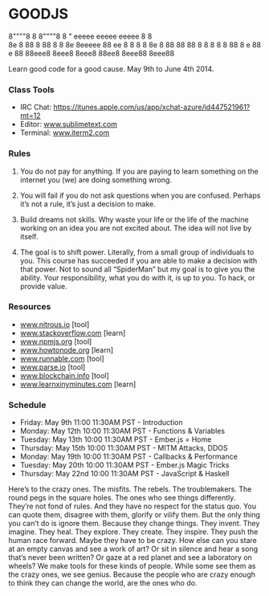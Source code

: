 
GOODJS
======
8""""8                       8  8""""8 
8    " eeeee eeeee eeeee     8  8      
8e     8  88 8  88 8   8     8e 8eeeee 
88  ee 8   8 8   8 8e  8     88     88 
88   8 8   8 8   8 88  8 e   88 e   88 
88eee8 8eee8 8eee8 88ee8 8eee88 8eee88 
                                       
                                                          

Learn good code for a good cause. May 9th to June 4th 2014.

### Class Tools
- IRC Chat: https://itunes.apple.com/us/app/xchat-azure/id447521961?mt=12
- Editor: www.sublimetext.com
- Terminal: www.iterm2.com

### Rules
1. You do not pay for anything. If you are paying to learn something on the internet you (we) are doing something wrong.

2. You will fail if you do not ask questions when you are confused. Perhaps it’s not a rule, it’s just a decision to make.

3. Build dreams not skills. Why waste your life or the life of the machine working on an idea you are not excited about. The idea will not live by itself.

4. The goal is to shift power. Literally, from a small group of individuals to you. This course has succeeded if you are able to make a decision with that power. Not to sound all “SpiderMan” but my goal is to give you the ability. Your responsibility, what you do with it, is up to you. To hack, or provide value.

### Resources
- www.nitrous.io [tool]
- www.stackoverflow.com [learn]
- www.npmjs.org [tool]
- www.howtonode.org [learn]
- www.runnable.com [tool]
- www.parse.io [tool]
- www.blockchain.info [tool]
- www.learnxinyminutes.com [learn]

### Schedule
- Friday: May 9th 11:00 11:30AM PST - Introduction
- Monday: May 12th 10:00 11:30AM PST - Functions & Variables
- Tuesday: May 13th 10:00 11:30AM PST - Ember.js = Home
- Thursday: May 15th 10:00 11:30AM PST - MITM Attacks, DDOS
- Monday: May 19th 10:00 11:30AM PST - Callbacks & Performance
- Tuesday: May 20th 10:00 11:30AM PST - Ember.js Magic Tricks
- Thursday: May 22nd 10:00 11:30AM PST - JavaScript & Haskell

Here’s to the crazy ones. The misfits. The rebels. The troublemakers. The round pegs in the square holes. The ones who see things differently. They’re not fond of rules. And they have no respect for the status quo. You can quote them, disagree with them, glorify or vilify them. But the only thing you can’t do is ignore them. Because they change things. They invent. They imagine. They heal. They explore. They create. They inspire. They push the human race forward. Maybe they have to be crazy. How else can you stare at an empty canvas and see a work of art? Or sit in silence and hear a song that’s never been written? Or gaze at a red planet and see a laboratory on wheels? We make tools for these kinds of people. While some see them as the crazy ones, we see genius. Because the people who are crazy enough to think they can change the world, are the ones who do.

